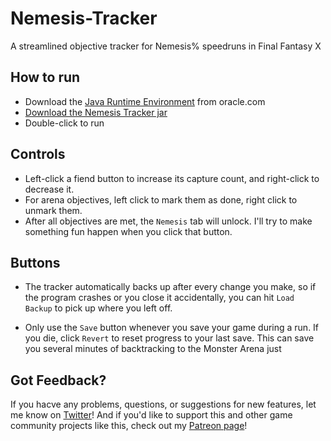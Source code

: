 # Nemesis-Tracker
A streamlined objective tracker for Nemesis% speedruns in Final Fantasy X


## How to run

* Download the [Java Runtime Environment](http://www.oracle.com/technetwork/java/javase/downloads/jre9-downloads-3848532.html) from oracle.com
* [Download the Nemesis Tracker jar](https://github.com/jozborn/Nemesis-Tracker/releases)
* Double-click to run

## Controls

* Left-click a fiend button to increase its capture count, and right-click to decrease it.
* For arena objectives, left click to mark them as done, right click to unmark them.
* After all objectives are met, the `Nemesis` tab will unlock. I'll try to make something fun happen when you click that button.

## Buttons

* The tracker automatically backs up after every change you make, so if the program crashes or you close it accidentally, you can hit `Load Backup` to pick up where you left off.

* Only use the `Save` button whenever you save your game during a run. If you die, click `Revert` to reset progress to your last save. This can save you several minutes of backtracking to the Monster Arena just

## Got Feedback?

If you hacve any problems, questions, or suggestions for new features, let me know on [Twitter](https://www.twitter.com/the_complexor)! And if you'd like to support this and other game community projects like this, check out my [Patreon page](https://www.patreon.com/complexor)!
